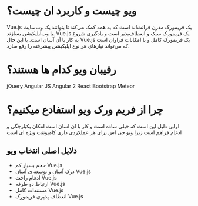 # ویو چیست و کاربرد ان چیست؟
Vue.js یک فریمورک مدرن فرانت‌اند است که به همه کمک می‌کند تا بتوانند یک وب‌سایت یا وب‌اپلیکیشن بسازند. Vue.js یک فریمورک سبک و انعطاف‌پذیر است و یادگیری شروع به کار با آن آسان است. با این حال Vue.js یک فریمورک کامل و با امکانات فراوان است که می‌تواند نیازهای هر نوع اپلیکیشن پیشرفته را رفع سازد. 

# رقیبان ویو کدام ها هستند؟ 

jQuery
Angular JS
Angular 2 
React
Bootstrap
Meteor

  #  چرا از فریم ورک ویو استفادع میکنیم؟

  اولین دلیل این است که خیلی ساده است و کار با ان اسان است
   امکان یکپارچگی و ادغام  فراهم است زیرا ویو جی اس برای هر عملکردی داری کامپوننت ویژه ای است

## دلایل اصلی انتخاب ویو
* حجم بسیار کم Vue.js
* درک آسان و توسعه ی آسان Vue.js
* ادغام راحت Vue.js
* ارتباط دو طرفه Vue.js
* مستندات کامل Vue.js
* انعطاف پذیری فریمورک Vue.js